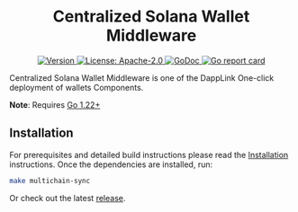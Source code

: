 <!--
parent:
  order: false
-->

<div align="center">
  <h1> Centralized Solana Wallet Middleware</h1>
</div>

<div align="center">
  <a href="https://github.com/dapplink-labs/multichain-sync-sol/releases/latest">
    <img alt="Version" src="https://img.shields.io/github/tag/dapplink-labs/multichain-transaction-syncs.svg" />
  </a>
  <a href="https://github.com/dapplink-labs/multichain-sync-sol/blob/main/LICENSE">
    <img alt="License: Apache-2.0" src="https://img.shields.io/github/license/dapplink-labs/multichain-transaction-syncs.svg" />
  </a>
  <a href="https://pkg.go.dev/github.com/dapplink-labs/multichain-sync-sol">
    <img alt="GoDoc" src="https://godoc.org/github.com/dapplink-labs/multichain-sync-sol?status.svg" />
  </a>
  <a href="https://goreportcard.com/report/github.com/dapplink-labs/multichain-sync-sol">
    <img alt="Go report card" src="https://goreportcard.com/badge/github.com/dapplink-labs/multichain-sync-sol"/>
  </a>
</div>

Centralized Solana Wallet Middleware is one of the DappLink One-click deployment of wallets Components.

**Note**: Requires [Go 1.22+](https://golang.org/dl/)

## Installation

For prerequisites and detailed build instructions please read the [Installation](https://github.com/dapplink-labs/multichain-sync-sol/) instructions. Once the dependencies are installed, run:

```bash
make multichain-sync
```

Or check out the latest [release](https://github.com/dapplink-labs/multichain-sync-sol).
